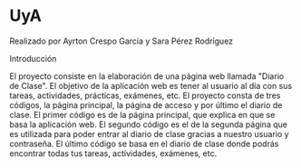 # UyA

Realizado por Ayrton Crespo García y Sara Pérez Rodríguez

Introducción

El proyecto consiste en la elaboración de una página web llamada "Diario de Clase". El objetivo de la aplicación web es tener al usuario al día con sus tareas, actividades, prácticas, exámenes, etc. El proyecto consta de tres códigos, la página principal, la página de acceso y por último el diario de clase. El primer código es de la página principal, que explica en que se basa la aplicación web. El segundo código es el de la segunda página que es utilizada para poder entrar al diario de clase gracias a nuestro usuario y contraseña. El último código se basa en el diario de clase donde podrás encontrar todas tus tareas, actividades, exámenes, etc. 

